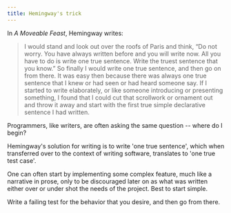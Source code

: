 ```yaml
---
title: Hemingway's trick
---
```


In _A Moveable Feast_, Hemingway writes:

> I would stand and look out over the roofs of Paris and think, “Do not worry.
> You have always written before and you will write now. All you have to do is
> write one true sentence. Write the truest sentence that you know.” So finally
> I would write one true sentence, and then go on from there. It was easy then
> because there was always one true sentence that I knew or had seen or had
> heard someone say. If I started to write elaborately, or like someone
> introducing or presenting something, I found that I could cut that scrollwork
> or ornament out and throw it away and start with the first true simple
> declarative sentence I had written.

Programmers, like writers, are often asking the same question -- where do I
begin?

Hemingway's solution for writing is to write 'one true sentence', which when
transferred over to the context of writing software, translates to 'one true
test case'.

One can often start by implementing some complex feature, much like a narrative
in prose, only to be discouraged later on as what was written either over or
under shot the needs of the project. Best to start simple.

Write a failing test for the behavior that you desire, and then go from there.
